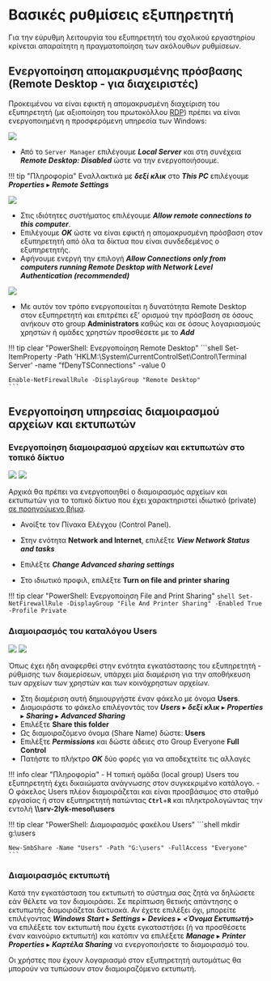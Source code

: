 # Βασικές ρυθμίσεις εξυπηρετητή

Για την εύρυθμη λειτουργία του εξυπηρετητή του σχολικού εργαστηρίου κρίνεται απαραίτητη η πραγματοποίηση των ακόλουθων ρυθμίσεων.

## Ενεργοποίηση απομακρυσμένης πρόσβασης (Remote Desktop - για διαχειριστές)

Προκειμένου να είναι εφικτή η απομακρυσμένη διαχείριση του εξυπηρετητή (με αξιοποίηση του πρωτοκόλλου [RDP](https://en.wikipedia.org/wiki/Remote_Desktop_Protocol)) πρέπει να είναι ενεργοποιημένη η προσφερόμενη υπηρεσία των Windows:

[![](01-enable-remote-desktop.png)](01-enable-remote-desktop.png)

- Από το `Server Manager` επιλέγουμε ***Local Server*** και στη συνέχεια ***Remote Desktop: Disabled*** ώστε να την ενεργοποιήσουμε.

!!! tip "Πληροφορία"
    Εναλλακτικά με ***δεξί κλικ*** στο  ***This PC***  επιλέγουμε  ***Properties*** ▸ ***Remote Settings***

[![](02-allow-fw-remote-desktop-.png)](02-allow-fw-remote-desktop-.png)

- Στις ιδιότητες συστήματος επιλέγουμε ***Allow remote connections to this computer***.
- Επιλέγουμε ***OK*** ώστε να είναι εφικτή η απομακρυσμένη πρόσβαση στον εξυπηρετητή από όλα τα δίκτυα που είναι συνδεδεμένος ο εξυπηρετητής.
- Αφήνουμε ενεργή την επιλογή ***Allow Connections only from computers running Remote Desktop with Network Level Authentication (recommended)***

[![](03-remote-desktop-users.png)](03-remote-desktop-users.png)

- Με αυτόν τον τρόπο ενεργοποιείται η δυνατότητα Remote Desktop στον εξυπηρετητή και επιτρέπει εξ’ ορισμού την πρόσβαση σε όσους ανήκουν στο group **Administrators** καθώς και σε όσους λογαριασμούς χρηστών ή ομάδες χρηστών προσθέσετε με το ***Add***

!!! tip clear "PowerShell: Ενεργοποίηση Remote Desktop"
    ```shell
    Set-ItemProperty -Path 'HKLM:\System\CurrentControlSet\Control\Terminal Server' -name "fDenyTSConnections" -value 0

    Enable-NetFirewallRule -DisplayGroup "Remote Desktop"
    ```

## Ενεργοποίηση υπηρεσίας διαμοιρασμού αρχείων και εκτυπωτών

### Ενεργοποίηση διαμοιρασμού αρχείων και εκτυπωτών στο τοπικό δίκτυο

[![](04-Enable-File-and-Print-Sharing.png)](04-Enable-File-and-Print-Sharing.png)
[![](05-Enable-File-and-Print-Sharing-2.png)](05-Enable-File-and-Print-Sharing-2.png)

Αρχικά θα πρέπει να ενεργοποιηθεί ο διαμοιρασμός αρχείων και εκτυπωτών για το τοπικό δίκτυο που έχει χαρακτηριστεί ιδιωτικό (private) [σε προηγούμενο βήμα](../server-installation/index.md/#private-network).

- Ανοίξτε τον Πίνακα Ελέγχου (Control Panel).
- Στην ενότητα **Network and Internet**, επιλέξτε ***View Network Status and tasks***

- Επιλέξτε ***Change Advanced sharing settings***
- Στο ιδιωτικό προφιλ, επιλέξτε **Turn on file and printer sharing**

!!! tip clear "PowerShell: Ενεργοποίηση File and Print Sharing"
    ```shell
    Set-NetFirewallRule -DisplayGroup "File And Printer Sharing" -Enabled True -Profile Private
    ```

### Διαμοιρασμός του καταλόγου Users

[![](06-share-folder-users.png)](06-share-folder-users.png)
[![](07-share-folder-users-permission.png)](07-share-folder-users-permission.png)

Όπως έχει ήδη αναφερθεί στην ενότητα εγκατάστασης του εξυπηρετητή - ρύθμισης των διαμερίσεων, υπάρχει μία διαμέριση για την αποθήκευση των αρχείων των χρηστών και των κοινόχρηστων αρχείων.

- Στη διαμέριση αυτή δημιουργήστε έναν φάκελο με όνομα **Users**.
- Διαμοιράστε το φάκελο επιλέγοντάς τον ***Users*** ▸ ***δεξί κλικ*** ▸ ***Properties*** ▸ ***Sharing*** ▸ ***Advanced Sharing*** 
- Επιλέξτε **Share this folder**
- Ως διαμοιραζόμενο όνομα (Share Name) δώστε: **Users**
- Επιλέξτε ***Permissions*** και δώστε άδειες στο Group Everyone **Full Control**
- Πατήστε το πλήκτρο ***OK*** δύο φορές για να αποδεχτείτε τις αλλαγές

!!! info clear "Πληροφορία"
    - Η τοπική ομάδα (local group) Users του εξυπηρετητή έχει δικαιώματα ανάγνωσης στον συγκεκριμένο κατάλογο.
    - Ο φάκελος Users πλέον διαμοιράζεται και είναι προσβάσιμος στο σταθμό εργασίας ή στον εξυπηρετητή πατώντας **`Ctrl`**+**`R`** και πληκτρολογώντας την εντολή **\\\srv-2lyk-mesol\users**

!!! tip clear "PowerShell: Διαμοιρασμός φακέλου Users"
    ```shell
    mkdir g:\users

    New-SmbShare -Name "Users" -Path "G:\users" -FullAccess "Everyone"
    ```

### Διαμοιρασμός εκτυπωτή

Κατά την εγκατάσταση του εκτυπωτή το σύστημα σας ζητά να δηλώσετε εάν θέλετε να τον διαμοιράσει. Σε περίπτωση θετικής απάντησης ο εκτυπωτής διαμοιράζεται δικτυακά. Αν έχετε επιλέξει όχι, μπορείτε επιλέγοντας  ***Windows Start*** ▸ ***Settings*** ▸ ***Devices*** ▸ ***<Όνομα Εκτυπωτή>***  να επιλέξετε τον εκτυπωτή που έχετε εγκαταστήσει (ή να προσθέσετε έναν καινούριο εκτυπωτή) και κατόπιν να επιλέξετε  ***Manage*** ▸ ***Printer Properties*** ▸ ***Καρτέλα Sharing***  να ενεργοποιήσετε το διαμοιρασμό του.

Οι χρήστες που έχουν λογαριασμό στον εξυπηρετητή αυτομάτως θα μπορούν να τυπώσουν στον διαμοιραζόμενο εκτυπωτή.

